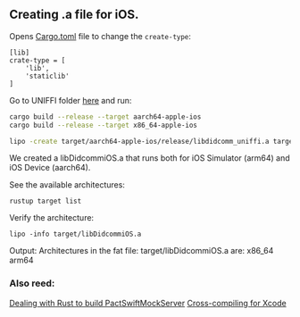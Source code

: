 ## Creating .a file for iOS.

Opens [Cargo.toml](./../../uniffi/Cargo.toml) file to change the `create-type`:
```
[lib]
crate-type = [
    'lib',
    'staticlib'
]
```

Go to UNIFFI folder [here](./../../uniffi/) and run:
```bash
cargo build --release --target aarch64-apple-ios
cargo build --release --target x86_64-apple-ios

lipo -create target/aarch64-apple-ios/release/libdidcomm_uniffi.a target/x86_64-apple-ios/release/libdidcomm_uniffi.a -output target/libDidcommiOS.a
```
We created a libDidcommiOS.a that runs both for iOS Simulator (arm64) and iOS Device (aarch64).

See the available architectures:
```
rustup target list
```

Verify the architecture:
```
lipo -info target/libDidcommiOS.a
```
Output: Architectures in the fat file: target/libDidcommiOS.a are: x86_64 arm64

### Also reed:

[Dealing with Rust to build PactSwiftMockServer](https://gist.github.com/surpher/bbf88e191e9d1f01ab2e2bbb85f9b528)
[Cross-compiling for Xcode](https://github.com/thombles/dw2019rust/blob/master/modules/02%20-%20Cross-compiling%20for%20Xcode.md)

